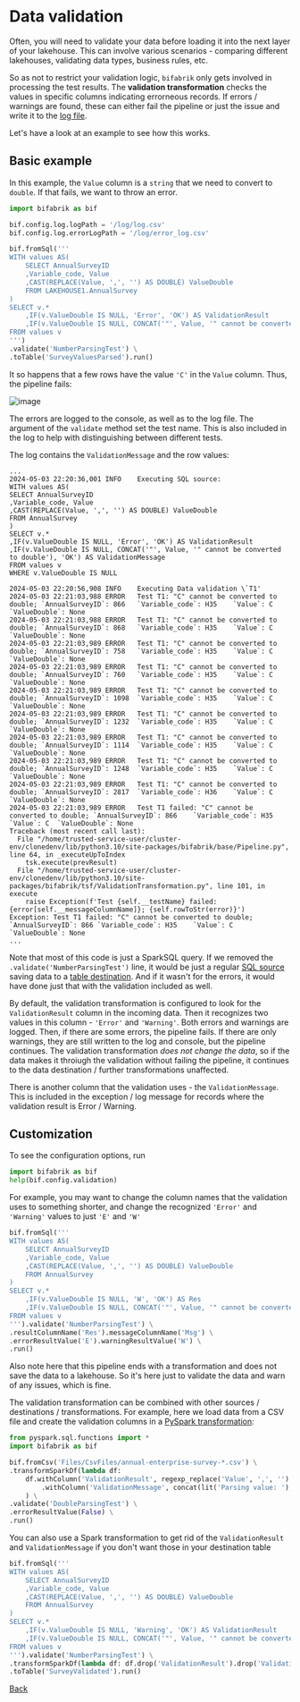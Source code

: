# Data validation

Often, you will need to validate your data before loading it into the next layer of your lakehouse. This can involve various scenarios - comparing different lakehouses, validating data types, business rules, etc.

So as not to restrict your validation logic, `bifabrik` only gets involved in processing the test results. The __validation transformation__ checks the values in specific columns indicating errorneous records. If errors / warnings are found, these can either fail the pipeline or just the issue and write it to the [log file](util_log.md).

Let's have a look at an example to see how this works.

## Basic example

In this example, the `Value` column is a `string` that we need to convert to `double`. If that fails, we want to throw an error.

```python
import bifabrik as bif

bif.config.log.logPath = '/log/log.csv'
bif.config.log.errorLogPath = '/log/error_log.csv'

bif.fromSql('''
WITH values AS(
    SELECT AnnualSurveyID
    ,Variable_code, Value
    ,CAST(REPLACE(Value, ',', '') AS DOUBLE) ValueDouble 
    FROM LAKEHOUSE1.AnnualSurvey
)
SELECT v.*
    ,IF(v.ValueDouble IS NULL, 'Error', 'OK') AS ValidationResult
    ,IF(v.ValueDouble IS NULL, CONCAT('"', Value, '" cannot be converted to double'), 'OK') AS ValidationMessage
FROM values v
''')
.validate('NumberParsingTest') \
.toTable('SurveyValuesParsed').run()
```
It so happens that a few rows have the value `'C'` in the `Value` column. Thus, the pipeline fails:

![image](https://github.com/rjankovic/bifabrik/assets/2221666/51683a94-9978-487e-a3a0-1bb621add4f7)

The errors are logged to the console, as well as to the log file. The argument of the `validate` method set the test name. This is also included in the log to help with distinguishing between different tests.

The log contains the `ValidationMessage` and the row values:

```
...
2024-05-03 22:20:36,001	INFO	Executing SQL source: 
WITH values AS(
SELECT AnnualSurveyID
,Variable_code, Value
,CAST(REPLACE(Value, ',', '') AS DOUBLE) ValueDouble 
FROM AnnualSurvey
)
SELECT v.*
,IF(v.ValueDouble IS NULL, 'Error', 'OK') AS ValidationResult
,IF(v.ValueDouble IS NULL, CONCAT('"', Value, '" cannot be converted to double'), 'OK') AS ValidationMessage
FROM values v
WHERE v.ValueDouble IS NULL

2024-05-03 22:20:56,908	INFO	Executing Data validation \`T1'
2024-05-03 22:21:03,988	ERROR	Test T1: "C" cannot be converted to double; `AnnualSurveyID`: 866	`Variable_code`: H35	`Value`: C	`ValueDouble`: None	
2024-05-03 22:21:03,988	ERROR	Test T1: "C" cannot be converted to double; `AnnualSurveyID`: 868	`Variable_code`: H35	`Value`: C	`ValueDouble`: None	
2024-05-03 22:21:03,989	ERROR	Test T1: "C" cannot be converted to double; `AnnualSurveyID`: 758	`Variable_code`: H35	`Value`: C	`ValueDouble`: None	
2024-05-03 22:21:03,989	ERROR	Test T1: "C" cannot be converted to double; `AnnualSurveyID`: 760	`Variable_code`: H35	`Value`: C	`ValueDouble`: None	
2024-05-03 22:21:03,989	ERROR	Test T1: "C" cannot be converted to double; `AnnualSurveyID`: 1098	`Variable_code`: H35	`Value`: C	`ValueDouble`: None	
2024-05-03 22:21:03,989	ERROR	Test T1: "C" cannot be converted to double; `AnnualSurveyID`: 1232	`Variable_code`: H35	`Value`: C	`ValueDouble`: None	
2024-05-03 22:21:03,989	ERROR	Test T1: "C" cannot be converted to double; `AnnualSurveyID`: 1114	`Variable_code`: H35	`Value`: C	`ValueDouble`: None	
2024-05-03 22:21:03,989	ERROR	Test T1: "C" cannot be converted to double; `AnnualSurveyID`: 1248	`Variable_code`: H35	`Value`: C	`ValueDouble`: None	
2024-05-03 22:21:03,989	ERROR	Test T1: "C" cannot be converted to double; `AnnualSurveyID`: 2817	`Variable_code`: H36	`Value`: C	`ValueDouble`: None	
2024-05-03 22:21:03,989	ERROR	Test T1 failed: "C" cannot be converted to double; `AnnualSurveyID`: 866	`Variable_code`: H35	`Value`: C	`ValueDouble`: None	
Traceback (most recent call last):
  File "/home/trusted-service-user/cluster-env/clonedenv/lib/python3.10/site-packages/bifabrik/base/Pipeline.py", line 64, in _executeUpToIndex
    tsk.execute(prevResult)
  File "/home/trusted-service-user/cluster-env/clonedenv/lib/python3.10/site-packages/bifabrik/tsf/ValidationTransformation.py", line 101, in execute
    raise Exception(f'Test {self.__testName} failed: {error[self.__messageColumnName]}; {self.rowToStr(error)}')
Exception: Test T1 failed: "C" cannot be converted to double; `AnnualSurveyID`: 866	`Variable_code`: H35	`Value`: C	`ValueDouble`: None
...
```


Note that most of this code is just a SparkSQL query. If we removed the `.validate('NumberParsingTest')` line, it would be just a regular [SQL source](src_sql.md) saving data to a [table destination](dst_table.md). And if it wasn't for the errors, it would have done just that with the validation included as well.

By default, the validation transformation is configured to look for the `ValidationResult` column in the incoming data. Then it recognizes two values in this column - `'Error'` and `'Warning'`. Both errors and warnings are logged. Then, if there are some errors, the pipeline fails. If there are only warnings, they are still written to the log and console, but the pipeline continues. The validation transformation *does not change the data*, so if the data makes it throiugh the validation without failing the pipeline, it continues to the data destination / further transformations unaffected.

There is another column that the validation uses - the `ValidationMessage`. This is included in the exception / log message for records where the validation result is Error / Warning.

## Customization

To see the configuration options, run

```python
import bifabrik as bif
help(bif.config.validation)
```
For example, you may want to change the column names that the validation uses to something shorter, and change the recognized `'Error'` and `'Warning'` values to just `'E'` and `'W'`

```python
bif.fromSql('''
WITH values AS(
    SELECT AnnualSurveyID
    ,Variable_code, Value
    ,CAST(REPLACE(Value, ',', '') AS DOUBLE) ValueDouble 
    FROM AnnualSurvey
)
SELECT v.*
    ,IF(v.ValueDouble IS NULL, 'W', 'OK') AS Res
    ,IF(v.ValueDouble IS NULL, CONCAT('"', Value, '" cannot be converted to double'), 'OK') AS Msg
FROM values v
''').validate('NumberParsingTest') \
.resultColumnName('Res').messageColumnName('Msg') \
.errorResultValue('E').warningResultValue('W') \
.run()
```

Also note here that this pipeline ends with a transformation and does not save the data to a lakehouse. So it's here just to validate the data and warn of any issues, which is fine.

The validation transformation can be combined with other sources / destinations / transformations. For example, here we load data from a CSV file and create the validation columns in a [PySpark transformation](tsf_spark_df.md):

```python
from pyspark.sql.functions import *
import bifabrik as bif

bif.fromCsv('Files/CsvFiles/annual-enterprise-survey-*.csv') \
.transformSparkDf(lambda df: 
    df.withColumn('ValidationResult', regexp_replace('Value', ',', '').cast('double').isNotNull())
        .withColumn('ValidationMessage', concat(lit('Parsing value: '), 'Value'))
    ) \
.validate('DoubleParsingTest') \
.errorResultValue(False) \
.run()
```

You can also use a Spark transformation to get rid of the `ValidationResult` and `ValidationMessage` if you don't want those in your destination table

```python
bif.fromSql('''
WITH values AS(
    SELECT AnnualSurveyID
    ,Variable_code, Value
    ,CAST(REPLACE(Value, ',', '') AS DOUBLE) ValueDouble 
    FROM AnnualSurvey
)
SELECT v.*
    ,IF(v.ValueDouble IS NULL, 'Warning', 'OK') AS ValidationResult
    ,IF(v.ValueDouble IS NULL, CONCAT('"', Value, '" cannot be converted to double'), 'OK') AS ValidationMessage
FROM values v
''').validate('NumberParsingTest') \
.transformSparkDf(lambda df: df.drop('ValidationResult').drop('ValidationMessage')) \
.toTable('SurveyValidated').run()
```

[Back](../index.md)
